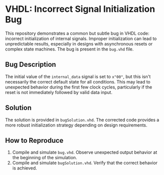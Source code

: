 # VHDL: Incorrect Signal Initialization Bug

This repository demonstrates a common but subtle bug in VHDL code: incorrect initialization of internal signals.  Improper initialization can lead to unpredictable results, especially in designs with asynchronous resets or complex state machines. The bug is present in the `bug.vhd` file.

## Bug Description
The initial value of the `internal_data` signal is set to `x"00"`,  but this isn't necessarily the correct default state for all conditions.  This may lead to unexpected behavior during the first few clock cycles, particularly if the reset is not immediately followed by valid data input. 

## Solution
The solution is provided in `bugSolution.vhd`.  The corrected code provides a more robust initialization strategy depending on design requirements.

## How to Reproduce
1. Compile and simulate `bug.vhd`. Observe unexpected output behavior at the beginning of the simulation.
2. Compile and simulate `bugSolution.vhd`. Verify that the correct behavior is achieved.
